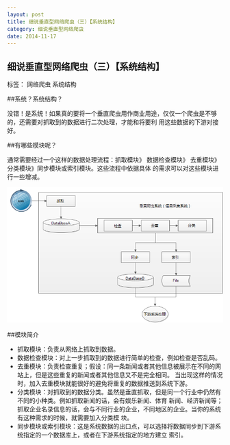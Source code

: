 ```yaml
---
layout: post
title: 细说垂直型网络爬虫（三）【系统结构】
category: 细说垂直型网络爬虫
date: 2014-11-17
---
```




##  细说垂直型网络爬虫（三）【系统结构】

标签： 网络爬虫 系统结构

##系统？系统结构？
>
没错！是系统！如果真的要将一个垂直爬虫用作商业用途，仅仅一个爬虫是不够的，还需要对抓取到的数据进行二次处理，才能和将要利
用这些数据的下游对接好。

<!-- more -->

##有哪些模块呢？
>
通常需要经过一个这样的数据处理流程：抓取模块》 数据检查模块》 去重模块》 分类模块》同步模块或索引模块。这些流程中依据具体
的需求可以对这些模块进行一些增减。

![系统功能结构图](/res/img/blogimg/system_functions.png)

##模块简介
>
- 抓取模块：负责从网络上抓取到数据。
- 数据检查模块：对上一步抓取到的数据进行简单的检查，例如检查是否乱码。
- 去重模块：负责检查重复；假设：同一条新闻或者其他信息被展示在不同的网站上，但是这些重复的新闻或者其他信息又不是完全相同。
当出现这样的情况时，加入去重模块就能很好的避免将重复的数据推送到系统下游。
- 分类模块：对抓取到的数据分类。虽然是垂直抓取，但是同一个行业中仍然有不同的小种类。例如抓取新闻的话，会有娱乐新闻、体育
新闻、经济新闻等；抓取企业名录信息的话，会与不同行业的企业，不同地区的企业。当你的系统有这种需求的时候，就需要加入分类模
块。
- 同步模块或索引模块：这是系统数据的出口点，可以选择将数据同步到下游系统指定的一个数据库上，或者在下游系统指定的地方建立
索引。






